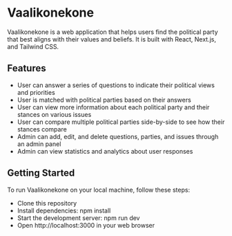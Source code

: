 # Vaalikonekone

Vaalikonekone is a web application that helps users find the political party that best aligns with their values and beliefs. It is built with React, Next.js, and Tailwind CSS.

## Features

- User can answer a series of questions to indicate their political views and priorities
- User is matched with political parties based on their answers
- User can view more information about each political party and their stances on various issues
- User can compare multiple political parties side-by-side to see how their stances compare
- Admin can add, edit, and delete questions, parties, and issues through an admin panel
- Admin can view statistics and analytics about user responses

## Getting Started

To run Vaalikonekone on your local machine, follow these steps:

- Clone this repository
- Install dependencies: npm install
- Start the development server: npm run dev
- Open http://localhost:3000 in your web browser
